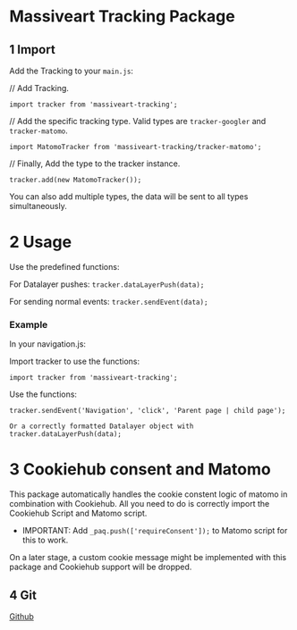# Massiveart Tracking Package 

## 1 Import

Add the Tracking to your `main.js`:

// Add Tracking.

`import tracker from 'massiveart-tracking';`

// Add the specific tracking type. Valid types are `tracker-googler` and `tracker-matomo`.

`import MatomoTracker from 'massiveart-tracking/tracker-matomo';`

// Finally, Add the type to the tracker instance.

`tracker.add(new MatomoTracker());`

You can also add multiple types, the data will be sent to all types simultaneously.

# 2 Usage

Use the predefined functions:

For Datalayer pushes: `tracker.dataLayerPush(data);`

For sending normal events: `tracker.sendEvent(data);`

### Example

In your navigation.js:

Import tracker to use the functions:

`import tracker from 'massiveart-tracking';`

Use the functions:

`tracker.sendEvent('Navigation', 'click', 'Parent page | child page');`

`Or a correctly formatted Datalayer object with tracker.dataLayerPush(data);`

# 3 Cookiehub consent and Matomo

This package automatically handles the cookie constent logic of matomo in combination with Cookiehub.
All you need to do is correctly import the Cookiehub Script and Matomo script.
* IMPORTANT: Add `_paq.push(['requireConsent']);` to Matomo script for this to work.

On a later stage, a custom cookie message might be implemented with this package and Cookiehub support will be dropped.

## 4 Git

[Github](https://github.com/popoplanter/tracking)
